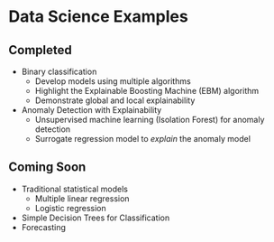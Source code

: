 # Data Science Examples

## Completed
* Binary classification
    * Develop models using multiple algorithms
    * Highlight the Explainable Boosting Machine (EBM) algorithm
    * Demonstrate global and local explainability
* Anomaly Detection with Explainability
    * Unsupervised machine learning (Isolation Forest) for anomaly detection
    * Surrogate regression model to *explain* the anomaly model  

## Coming Soon
* Traditional statistical models
    * Multiple linear regression
    * Logistic regression
* Simple Decision Trees for Classification
* Forecasting
